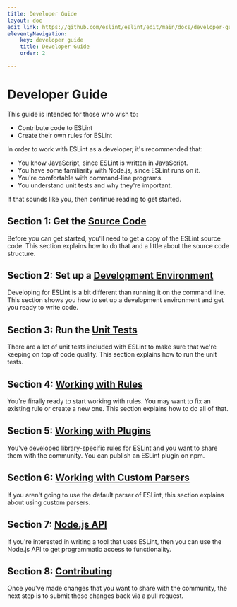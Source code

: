 ```yaml
---
title: Developer Guide
layout: doc
edit_link: https://github.com/eslint/eslint/edit/main/docs/developer-guide/README.md
eleventyNavigation:
    key: developer guide 
    title: Developer Guide 
    order: 2

---
```

<!-- Note: No pull requests accepted for this file. See README.md in the root directory for details. -->

# Developer Guide

This guide is intended for those who wish to:

* Contribute code to ESLint
* Create their own rules for ESLint

In order to work with ESLint as a developer, it's recommended that:

* You know JavaScript, since ESLint is written in JavaScript.
* You have some familiarity with Node.js, since ESLint runs on it.
* You're comfortable with command-line programs.
* You understand unit tests and why they're important.

If that sounds like you, then continue reading to get started.

## Section 1: Get the [Source Code](source-code)

Before you can get started, you'll need to get a copy of the ESLint source code. This section explains how to do that and a little about the source code structure.

## Section 2: Set up a [Development Environment](development-environment)

Developing for ESLint is a bit different than running it on the command line. This section shows you how to set up a development environment and get you ready to write code.

## Section 3: Run the [Unit Tests](unit-tests)

There are a lot of unit tests included with ESLint to make sure that we're keeping on top of code quality. This section explains how to run the unit tests.

## Section 4: [Working with Rules](working-with-rules)

You're finally ready to start working with rules. You may want to fix an existing rule or create a new one. This section explains how to do all of that.

## Section 5: [Working with Plugins](working-with-plugins)

You've developed library-specific rules for ESLint and you want to share them with the community. You can publish an ESLint plugin on npm.

## Section 6: [Working with Custom Parsers](working-with-custom-parsers)

If you aren't going to use the default parser of ESLint, this section explains about using custom parsers.

## Section 7: [Node.js API](nodejs-api)

If you're interested in writing a tool that uses ESLint, then you can use the Node.js API to get programmatic access to functionality.

## Section 8: [Contributing](contributing/)

Once you've made changes that you want to share with the community, the next step is to submit those changes back via a pull request.
